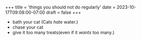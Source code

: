 +++
title = 'things you should not do regularly'
date = 2023-10-17T09:08:00-07:00
draft = false
+++


- bath your cat (Cats _hate_ water.)
- chase your cat
- give it too many treats(even if it _wants_ too many.)
